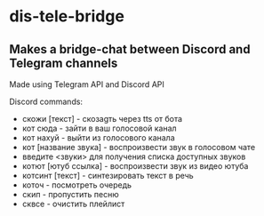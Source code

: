 # dis-tele-bridge 
## Makes a bridge-chat between Discord and Telegram channels
Made using Telegram API and Discord API

Discord commands:
*  скожи [текст] - скозаgть через tts от бота 
*  кот сюда - зайти в ваш голосовой канал 
*  кот нахуй - выйти из голосового канала 
*  кот [название звука] - воспроизвести звук в голосовом чате 
*  введите <звуки> для получения списка доступных звуков 
*  котют [ютуб ссылка] - воспроизвести звук из видео ютуба 
*  котсинт [текст] - синтезировать текст в речь 
*  коточ - посмотреть очередь
*  скип - пропустить песню 
*  сквсе - очистить плейлист

